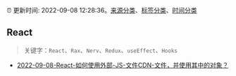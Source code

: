 :alarm_clock: 更新时间: 2022-09-08 12:28:36。[来源分类](../README.md)、[标签分类](../TAGS.md)、[时间分类](../TIMELINE.md)

## React


> 关键字：`React`、`Rax`、`Nerv`、`Redux`、`useEffect`、`Hooks`



- [2022-09-08-React-如何使用外部-JS-文件CDN-文件，并使用其中的对象？](https://www.v2ex.com/t/878680) 